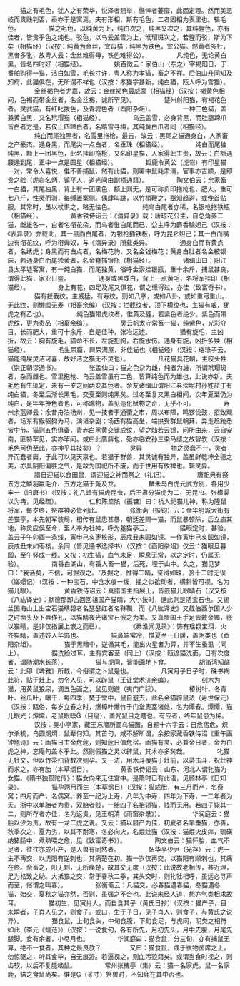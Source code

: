 <!-- { "loadSidebar": true } -->
　　猫之有毛色，犹人之有荣华，悦泽者翘举，憔悴者萎靡，此固定理。然而美恶岐而贵贱判否，泰亦于是寓焉。夫有形相，斯有毛色，二者固相为表里也。辑毛色。
　　
　　猫之毛色，以纯黄为上，纯白次之，纯黑又次之，其纯貍色，亦有佳者，皆贵乎色之纯也。驳色，以乌云盖雪为上，玳瑁斑次之，若貍而驳，斯为下矣（相猫经）（汉按：纯黄为金丝，宜母猫；纯黑为铁色，宜公猫。然黄者多牡，黑者多牝，故粤人云：金丝难得母，铁色难得公）。
　　
　　凡纯色，无论黄白黑，皆名四时好（相猫经）。
　　
　　姚百徴云：家伯山（东之）宰揭阳日，于番舶购得一猫，洁白如雪，毛长寸许，粤人称为孝猫，畜之不祥。后伯山升同知及知府，此猫俱在，无所谓不祥也（汉按：孝猫字甚新，纯白猫，瓯人呼为雪猫）。
　　
　　金丝褐色者尤嘉，故云：金丝褐色最威豪（相猫经）（汉按：褐黄色相间，色褐而带金丝者，名金丝褐，诚所罕见）。
　　
　　楚州射阳猫，有褐花色者。灵武猫，有红叱拨色，及青骢色者（酉阳杂俎）。
　　
　　一种三色猫，盖兼黄白黑，又名玳瑁猫（相猫经）。
　　
　　乌云盖雪，必身背黑，而肚腿蹄爪皆白者方是，若仅止四蹄白者，名踏雪寻梅，其纯黄白爪者同（相猫经）。
　　
　　纯白而尾独黑者，名雪里拖枪，最吉，故云：黑尾之猫通身白，人家畜之产豪杰。通身黑，而尾尖一点白者，名垂珠（相猫经）。
　　
　　纯白而尾独纯黑，额上一团黑色，此名挂印拖枪，又名印星猫，人家得此主贵，故云：白额遇腰通到尾，正中一点是圆星（相猫经）。
　　
　　钜鹿令黄公（虎岩）有印星猫一对，常令人喜悦，惟不善捕鼠，然有此猫，则署中鼠耗肃清，官事亦吉顺，是即贵之验（虎岩名炳，镇平人，道光间由副榜通籍）。
　　
　　陶文伯云：余家畜一白猫，其尾独黑，背上有一团黑色，额上则无，是可称负印拖枪也，肥大，重可七八斤，性灵而驯，每缚置案侧。偶肆叫跳，以竹梢鞭之，亟知趋避，或俛首贴服。其常时，虽以杖惧之，略无怯色。
　　
　　纯乌白尾者亦稀，名银枪拖铁瓶（相猫经）。
　　
　　黄香铁侍诏云：《清异录》载：唐琼花公主，自总角养二猫，雌雄各一，白者名衔花朵，而乌者惟白尾而已，公主呼为麝香騟妲己（汉按：《表异录》亦载此，其一黑而白尾者，为银枪插铁板，呼为昆仑妲己；其一白而嘴边有衔花纹，呼为衔蝉奴，与《清异录》所载类异。
　　
　　通身白而有黄点者，名绣虎；身黑而有白点者，名梅花豹，又名金钱梅花；黄身白肚者名金被银床，若通身白而尾独黄者，名金簪插银瓶（相猫经）。
　　
　　诸缉山曰：阳江县太平墟客寓，有一纯白猫，而尾独黄，俗呼金索挂银瓶，重十余斤，捕鼠甚良，谓得此猫，家业日盛。
　　
　　通身或黑或白，背上一点黄毛，名将军挂印（相猫经）。
　　
　　身上有花，四足及尾又俱花，谓之缠得过，亦佳（致富奇书）。
　　
　　猫有拦截纹，主威猛，有寿纹，则如八字，或如八卦，或如重弓重山。无此纹，则懒阘无寿（相畜余编）（汉按：拦截纹者，顶下横纹也，主猫有威，犹虎之有乙也）。
　　
　　纯色猫带虎纹者，惟黄及貍，若紫色者绝少。紫色而带虎纹，更为贵品（相畜余编）。
　　
　　吴云帆太守常畜一猫，纯紫色，光彩夺目，长而肥大，重可十余斤，自是佳种，张冶远述。
　　
　　猫有旋毛，主凶折，故云：胸有旋毛，猫命不长，左旋犯狗，右旋水伤。通身有旋，凶折多殃（相猫经）。
　　
　　毛生尿窟，屙尿满屋，非佳猫也（相猫经）（汉按：珞琭子云，猫能掩屎灵洁可喜，故好洁之猫无不灵也）。
　　
　　凡花猫具花朝，主咬头牲（崇正朝谬通书）。
　　
　　张孟仙曰：猫之色杂为雌，纯者为雄，所谓玳瑁斑者，杂而雌也。雪里拖枪、乌云盖雪虽有二色，皆算纯色而为雄也，此说亦新。夫毛色有生辄定，未有一岁之间两变其色者。余友诸缉山谓阳江县深坭村孙姓盐丁有纯白猫，冬至后渐长黑毛，交夏至则纯黑矣。过冬至复又黑白相间，次年夏至仍为纯白，是年年换色者也，可称瑞物，盖见造化赋物之奇，无乎不可。
　　
　　寿州余蓝卿云：余昔舟泊扬州，见一技者于通衢之市，周以布障，鸣锣伐鼓，招致观者。场东有猴驱狗为马，演诸杂剧；场西有猫高坐，端拱受群鼠朝拜，奔走趋跄悉皆中节。猫则五色俱备，青赤白黑黄交错成纹，望之灿若云锦，问所由来，云自安南，匪特罕见，实亦罕闻。或曰此赝鼎也，殆亦临安孙三染马缨之故智欤（汉按：毛色可伪至此，亦神乎其技矣）？
　　
　　灵异
　　
　　物之灵蠢不一，灵者异而蠢者庸，于此可以见天禀也。若猫于群兽，其灵诚有独异，盖虽鲜乾坤全德之美，亦具阴阳偏胜之气，是故为国祀所不废，而于世用有攸稗也。辑灵异。
　　
　　腊日迎猫以食田鼠，谓迎猫之神而祭之（礼记）。
　　
　　唐祀典有祭五方之鳞羽蠃毛介、五方之猫于菟及龙。
　　
　　麟朱鸟白虎元武方别，各用少牢一（旧唐书）（汉按：礼八蜡有猫虎昆虫，后王肃分猫虎为二，无昆虫。张横渠以为冉，见经疏）。
　　
　　仁和陈笙陔（振镛）曰：杭人祀猫儿神，称为隆鼠将军，每岁终，祭群神必皆列此。
　　
　　张衡斋（振钧）云：金华府城大街有差猫亭，本先朝军装局，相传有鼠患甚暴，朝廷差赐一猫，而鼠暴顿除，后立庙其地，称灵应侯至今，里人奉为社神，呼为差猫亭云。
　　
　　猫眼定时，甚验，盖云子午卯酉一条线，寅申己亥枣核形，辰戌丑未圆如镜。一作寅申己亥圆如镜，辰戌丑未如枣核，余同（皆见通书选择书）（汉按：《酉阳杂俎》仅云：猫眼旦暮圆，至午竖成一线。又按：初生猫，血气未足，瞬息无常，以之定时，仍属无验）。
　　
　　南番白湖山，有番人畜一猫，后死，埋于山中。久之，猫见梦曰："我活矣，不信，可掘观之。"及掘之，惟得二睛，坚滑如珠，验十二时无误（嫏嬛记）（汉按：一种宝石，中含水痕一线，摇之似欲动者，横斜皆可视，名为猫儿眼）。
　　
　　黄香铁侍诏云：真腊国主指展上，皆嵌猫儿眼睛石（汉又按《八紘译史》：默德那即古回回祖国产猫睛，大小按时，据此则是活宝石也。又锡兰国海山上出宝石猫睛碧者名瑟瑟红者名靺鞨，而《八紘译史》又载伯西尔国人少之时凿头及下唇作孔，以猫睛夜光诸宝石嵌之为美。又真腊国王手足皆戴金镯，嵌以猫睛，是非仅指展上嵌之而已）。
　　
　　《秦淮闻见录》：饰有瑶钗宝珥、火齐猫睛，盖述妓人华饰也。
　　
　　猫鼻端常冷，惟夏至一日暖，盖阴类也（酉阳杂俎）。
　　
　　猫于黑暗中，逆循其毛，能出火星者为异，并不生蚤虱（同上）。
　　
　　猫洗脸过耳，主有宾客至（同上）（汉按：瓯谚猫洗面，日有次度者，谓随潮水长落）。
　　
　　猫与虎同，皆能画地卜食。
　　
　　胡笛湾知鹾云：此即《埤雅》所载，今俗谓之卜鼠是也。
　　
　　凡寅月子日子时，硃书裪此符，贴于灶上，勿令人见，可以辟鼠（王让堂术济余编）。
　　
　　刻木为猫，用黄鼠狼尿，调五色画之，鼠见则避（夷门广牍）。
　　
　　椿树叶、冬青叶、丝瓜叶，曝干，每四季，焚于堂中，鼠自避去，此名金猫辟鼠法（寿世保元）（汉按：瓯俗，每岁立春之时，燃樟叶爆竹于门堂奥室诸处，名为燂春。燂燂，猫儿眼光；燂燂，老鼠眼瞙（目磨），盖咒鼠目之瞎也。有应者，终年鼠患为稀。
　　
　　汉按：吴小亭家，藏王忘庵所画乌猫图，自题十六字云：日危宿危，炽尔杀机，乌圆炯炯，鼠辈何知。其首句，咸不解所谓，余按家藏香铁侍诏《重午画钟馗诗》云：画猫日主金危危，则知危日值危宿。画猫有灵，必兼金日者，金为白虎之神，忘庵句盖本乎此。然则假猫之灵以辟鼠，其术亦多矣哉。
　　
　　牝猫无牡交，但以竹帚扫背数次则孕。又一法，用木斗覆猫于灶前，以帚击斗，祝灶神而求之，亦有胎（本草纲目）。
　　
　　黄香铁侍诏云：山东、河北人谓牝猫为女猫。《隋书独孤陀传》：猫女向来无住宫中。是隋时已有此语，见顾林亭《日知录》。
　　
　　猫孕两月而生（本草纲目）（汉按：猫成胎，有三月而产，名奇窝；四月而产，名偶窝。养至一纪为上寿，八年为中寿，四年为下寿，一二年者为夭。浙中以单胎者为贵，双胎者贱，一胎四子名抬轿猫，贱而无用。若四子毙其一二，则所存者亦佳，名为返贵，见王朝清《雨窗杂录》）。
　　
　　华润庭云：猫胎以少为贵，故有一龙二虎之说。又云：猫以腊产为佳，初夏者名早蚕猫，亦善，秋季次之，夏为劣，以其不耐寒，冬必向火，名煨灶猫（汉按：猫煨火皮瘁，硫磺纳猪肠中，煮熟喂之愈，见《致富奇书》）。
　　
　　陶文伯云：猫怀胎，血气不足者，往往亦成小产，是人兽有同然者。
　　
　　钮华亭少尹（光存）云：虎一生不再交，以虎阳有逆刺也，其痛楚在初。猫一岁仅再交，以猫阳有顺刺也，其痛在终。余畜之，阳无刺，无所痛楚，故其交无度（汉按：此说故老相传，甚近理，足为格致之助。大抵猫之交，常于春秋二季，其头交时，则牝牡相呼，虽远必寻声而至，俗谓之叫春）。
　　
　　张衡斋云：凡猫交，必春猫遇春猫，冬猫遇冬猫，始交，夏秋之猫亦然，否则，虽强之不合也。此说未经人道，想亦气类相求故耳。
　　
　　猫初生，见寅肖人，而自食其子（黄氏日抄）（汉按：猫产子，目未瞬者，子肖人见之，则食子。或曰，生于子日，见子肖人，则食子，与黄氏之说异）。
　　
　　猫食鼠，上旬食头，中旬食腹，下旬食足，与虎同，阴类之相符如此（李元《蠕范》）（汉按：一说食旬，各有所先，月初先头，月中先腹，月尾先腿脚。食有余者，小尽月也。
　　
　　华润庭曰：猫食鼠，分三旬，亦有捕鼠无算，绝不一食者，其种之最良欤？
　　
　　又曰：猫食鼠，或于衣物茵席之上，勿惊驱之，听其食毕，自无痕迹。若逼视之，则血污狼籍矣。或谓当食时视之，则齿软，以后不复能啮鼠。
　　
　　常州张槐亭（集）云：猫一名家虎，鼠一名家鹿，猫之食鼠尚矣。惟是（豸寸）祭兽时，不知鹿在其中否也。
　　
